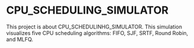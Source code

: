 # CPU_SCHEDULING_SIMULATOR
This project is about CPU_SCHEDULINHG_SIMULATOR. This simulation visualizes five CPU scheduling algorithms: FIFO, SJF, SRTF, Round Robin, and MLFQ.  

